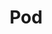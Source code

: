 ---
title: "Pod"
description: "Building blocks for running containers"
weight: 6
banner: "images/pod.png"
tags: [kubernetes,kubernetes-resources]
categories: [kubernetes]
level: "beginner"
---